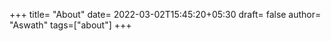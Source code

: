+++
title= "About"
date= 2022-03-02T15:45:20+05:30
draft= false
author= "Aswath"
tags=["about"]
+++

